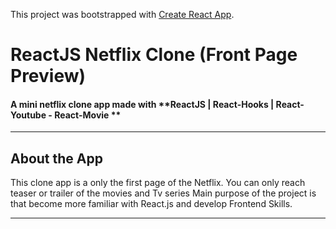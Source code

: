 This project was bootstrapped with [Create React App](https://github.com/facebook/create-react-app).

# ReactJS Netflix Clone (Front Page Preview)

#### A mini netflix clone app made with **ReactJS | React-Hooks | React-Youtube - React-Movie ** #####

--- 

## About the App

This clone app is a only the first page of the Netflix. You can only reach teaser or trailer of the movies and Tv series Main purpose of the project is that become more familiar with React.js and develop Frontend Skills. 

---
